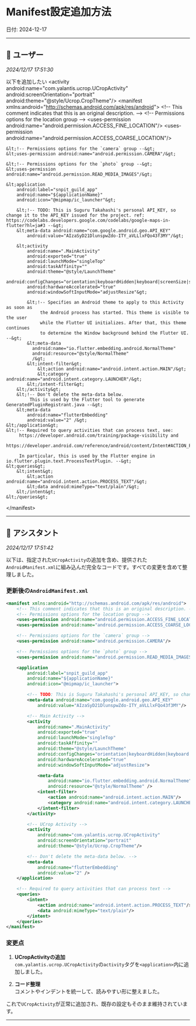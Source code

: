 # Manifest設定追加方法

日付: 2024-12-17

---

## 👤 ユーザー
*2024/12/17 17:51:30*

以下を追加したい
&lt;activity
    android:name="com.yalantis.ucrop.UCropActivity"
    android:screenOrientation="portrait"
    android:theme="@style/Ucrop.CropTheme"/&gt;
&lt;manifest xmlns:android="http://schemas.android.com/apk/res/android"&gt;
    &lt;!-- This comment indicates that this is an original description. --&gt;
    &lt;!-- Permissions options for the location group --&gt;
    &lt;uses-permission android:name="android.permission.ACCESS_FINE_LOCATION"/&gt;
    &lt;uses-permission android:name="android.permission.ACCESS_COARSE_LOCATION"/&gt;

    &lt;!-- Permissions options for the `camera` group --&gt;
    &lt;uses-permission android:name="android.permission.CAMERA"/&gt;

    &lt;!-- Permissions options for the `photo` group --&gt;
    &lt;uses-permission android:name="android.permission.READ_MEDIA_IMAGES"/&gt;

    &lt;application
        android:label="snpit_guild_app"
        android:name="${applicationName}"
        android:icon="@mipmap/ic_launcher"&gt;

        &lt;!-- TODO: This is Suguru Takahashi's personal API_KEY, so change it to the API_KEY issued for the project. ref: https://codelabs.developers.google.com/codelabs/google-maps-in-flutter?hl=ja#3 --&gt;
        &lt;meta-data android:name="com.google.android.geo.API_KEY"
            android:value="AIzaSyD21DlunspwZdo-ITY_aVLLlxFQo43f3MY"/&gt;

        &lt;activity
            android:name=".MainActivity"
            android:exported="true"
            android:launchMode="singleTop"
            android:taskAffinity=""
            android:theme="@style/LaunchTheme"
            android:configChanges="orientation|keyboardHidden|keyboard|screenSize|smallestScreenSize|locale|layoutDirection|fontScale|screenLayout|density|uiMode"
            android:hardwareAccelerated="true"
            android:windowSoftInputMode="adjustResize"&gt;

            &lt;!-- Specifies an Android theme to apply to this Activity as soon as
                 the Android process has started. This theme is visible to the user
                 while the Flutter UI initializes. After that, this theme continues
                 to determine the Window background behind the Flutter UI. --&gt;
            &lt;meta-data
              android:name="io.flutter.embedding.android.NormalTheme"
              android:resource="@style/NormalTheme"
              /&gt;
            &lt;intent-filter&gt;
                &lt;action android:name="android.intent.action.MAIN"/&gt;
                &lt;category android:name="android.intent.category.LAUNCHER"/&gt;
            &lt;/intent-filter&gt;
        &lt;/activity&gt;
        &lt;!-- Don't delete the meta-data below.
             This is used by the Flutter tool to generate GeneratedPluginRegistrant.java --&gt;
        &lt;meta-data
            android:name="flutterEmbedding"
            android:value="2" /&gt;
    &lt;/application&gt;
    &lt;!-- Required to query activities that can process text, see:
         https://developer.android.com/training/package-visibility and
         https://developer.android.com/reference/android/content/Intent#ACTION_PROCESS_TEXT.

         In particular, this is used by the Flutter engine in io.flutter.plugin.text.ProcessTextPlugin. --&gt;
    &lt;queries&gt;
        &lt;intent&gt;
            &lt;action android:name="android.intent.action.PROCESS_TEXT"/&gt;
            &lt;data android:mimeType="text/plain"/&gt;
        &lt;/intent&gt;
    &lt;/queries&gt;
&lt;/manifest&gt;

---

## 🤖 アシスタント
*2024/12/17 17:51:42*

以下は、指定された`UCropActivity`の追加を含め、提供された`AndroidManifest.xml`に組み込んだ完全なコードです。すべての変更を含めて整理しました。

### 更新後の`AndroidManifest.xml`
```xml
<manifest xmlns:android="http://schemas.android.com/apk/res/android">
    <!-- This comment indicates that this is an original description. -->
    <!-- Permissions options for the location group -->
    <uses-permission android:name="android.permission.ACCESS_FINE_LOCATION"/>
    <uses-permission android:name="android.permission.ACCESS_COARSE_LOCATION"/>

    <!-- Permissions options for the `camera` group -->
    <uses-permission android:name="android.permission.CAMERA"/>

    <!-- Permissions options for the `photo` group -->
    <uses-permission android:name="android.permission.READ_MEDIA_IMAGES"/>

    <application
        android:label="snpit_guild_app"
        android:name="${applicationName}"
        android:icon="@mipmap/ic_launcher">

        <!-- TODO: This is Suguru Takahashi's personal API_KEY, so change it to the API_KEY issued for the project. -->
        <meta-data android:name="com.google.android.geo.API_KEY"
            android:value="AIzaSyD21DlunspwZdo-ITY_aVLLlxFQo43f3MY"/>

        <!-- Main Activity -->
        <activity
            android:name=".MainActivity"
            android:exported="true"
            android:launchMode="singleTop"
            android:taskAffinity=""
            android:theme="@style/LaunchTheme"
            android:configChanges="orientation|keyboardHidden|keyboard|screenSize|smallestScreenSize|locale|layoutDirection|fontScale|screenLayout|density|uiMode"
            android:hardwareAccelerated="true"
            android:windowSoftInputMode="adjustResize">

            <meta-data
                android:name="io.flutter.embedding.android.NormalTheme"
                android:resource="@style/NormalTheme" />
            <intent-filter>
                <action android:name="android.intent.action.MAIN"/>
                <category android:name="android.intent.category.LAUNCHER"/>
            </intent-filter>
        </activity>

        <!-- UCrop Activity -->
        <activity
            android:name="com.yalantis.ucrop.UCropActivity"
            android:screenOrientation="portrait"
            android:theme="@style/Ucrop.CropTheme"/>

        <!-- Don't delete the meta-data below. -->
        <meta-data
            android:name="flutterEmbedding"
            android:value="2" />
    </application>

    <!-- Required to query activities that can process text -->
    <queries>
        <intent>
            <action android:name="android.intent.action.PROCESS_TEXT"/>
            <data android:mimeType="text/plain"/>
        </intent>
    </queries>
</manifest>
```

### 変更点
1. **UCropActivityの追加**  
   `com.yalantis.ucrop.UCropActivity`の`activity`タグを`<application>`内に追加しました。

2. **コード整理**  
   コメントやインデントを統一して、読みやすい形に整えました。

これで`UCropActivity`が正常に追加され、既存の設定もそのまま維持されています。

---
